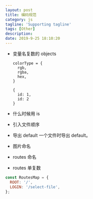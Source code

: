 ```yaml
---
layout: post
title: 编码规范
category: js
tagline: 'Supporting tagline'
tags: [Other]
description:
date: 2019-9-25 18:10:20
---
```


- 变量名复数的 objects

  ```
  colorType = {
    rgb,
    rgba,
    hex,
  }

  {
    id: 1,
    id: 2
  }
  ```

- 什么时候用 is

- 引入文件顺序

- 导出 default
  一个文件时导出 default。

- 图片命名

- routes 命名
- routes 单复数

```js
const RoutesMap = {
  ROOT: '/',
  LOGIN: '/select-file',
};
```
